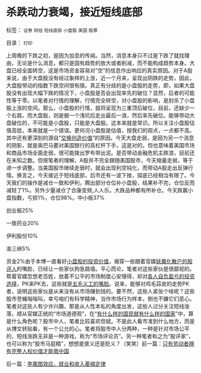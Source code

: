 # 杀跌动力衰竭，接近短线底部

标签： `证券` `财经` `短线底部` `小盘股` `美国` `股票` 

目录： `打印`

上周晚的下跌之初，是因为加息的传闻。当然，消息本身只不过是下跌了就找理由，无论是什么消息，都只是固有趋势的放大或者削减，而不能构成趋势本身。大盘已经全面转空，这是市场资金容易对“空”的信息作出响应的真实原因。对于A股来说，由于大盘股没有经过象样的上涨，近一个月来，呈现出阴跌的走势，因此，大盘股带动的指数下跌空间很有限。真正有分歧的是小盘股的走势，即，如果大盘股没有出现大幅下跌的情况下，小盘股是否会出现率先的破位？显然，后者的可能性等于零。以笔者对行情的理解，行情完全转空，对小盘股的影响，是封杀了小盘股上涨的空间。那么，小盘股的行情，就将呈现为三重顶后破位，目前，还缺少一个右肩。而大盘股，则是掘一个浅坑后走出最后一浪，然后率先破位。能够带动大盘破位的，不可能是小盘股，只能是大盘股。这本来就是常识。所以关注小盘股估值高低，本来就是一个错误。更何况小盘股是估值，按我们的观点，一点都不高。其中还有更深刻的源自“[交换创造价值](../../../2009/11/26/交换创造价值之“零和股市创造的社会价值”.md)”的原因。今天大盘走弱，是因为另一个消息的阴影，就是奥巴马要对美国银行的高杠杆下手。这是对的。但也意味着美国市场和商品市场全面走弱，很可能拨出罗布带出泥。是否带动金融危机主跌浪，目前还在未知之数。但按笔者的理解，A股并不完全跟随美国股市，今天缩量走弱，等于进一步调整。当美国股市继续走弱时，就会出现利空钝化，而带动A股走出反弹行情。换言之，今天接近于短线底部，后市还有一波下挫，探底已经相当有限了。今天我们的操作是减仓一致和伊利，腾出部分仓位补小盘股，结果补不完，仓位反而减轻了1%。另外少量减仓了合康变频,人人乐。大跌品种都有所补仓。今天跌赢小盘指数，亏损1%，仓位98%。中小板37%

创业板25%

一致药业20%

伊利股份10%

渝三峡5%

资金2%由于本博一直看好[小盘股的投资价值](../../../2010/1/18/产品周期，小盘股成长性和蓝筹股三种估价方式.md)，揭穿一些跟着官媒[妖魔化散户的股评人](../../../2007/8/26/散户投资是中国股市中最理性的投资者.md)的嘴脸，已经让一些家伙狗急跳墙。平心而论，笔者对这些家伙是很鄙视的。帮着官媒忽悠老百姓，放着不公平的市场制度心安理得，却对[各人自负盈亏的投资选择](../../../2007/9/6/散户朋友可以参考别人的操作，但应该自已做决定.md)，PK来PK去，这些就是[五毛义工的嘴脸](../../../2009/8/24/先富起来的五毛义工慈善活动.md)。说来，能够对鸡毛蒜皮的走势PK者，说明这些家伙是从来没有从市场赚到钱的。要不然，这些人紧张个啥呢？这些股市苍蝇嗡嗡叫，幸亏咱们有科学精神，当作市场行为样本，倒也不嫌它们恶心。笔者对这些人有少许兴趣，那是从人性本私的角度出发，这些人过分关注短线涨落，顺从官媒正统的“市场道德观”，在“[有什么样的国民就有什么样的国家](../../../2009/12/31/有什么样的文化，就有什么样的国民.md)”中，算是什么角色呢？股市中人，笔者比较喜欢但斌。不是此人看市准到什么地方，而是从博文转贴看，有一个公允的心。笔者将股市中人分两种，一种是针对市场公平的，短线涨跌无非是一种游戏，称为“市场评论员”。另一种笔者称之为“股评家”，也可以称为“股市马屁精”，想想是褒义还是贬义？（笑笑）前一篇：[只有劳动者拥有完整人权价值才能救中国](../../../2010/1/25/只有劳动者拥有完整人权价值才能救中国.md)

后一篇：[李嘉图效应，就业和收入萎缩定律](../../../2010/1/25/李嘉图效应，就业和收入萎缩定律.md)